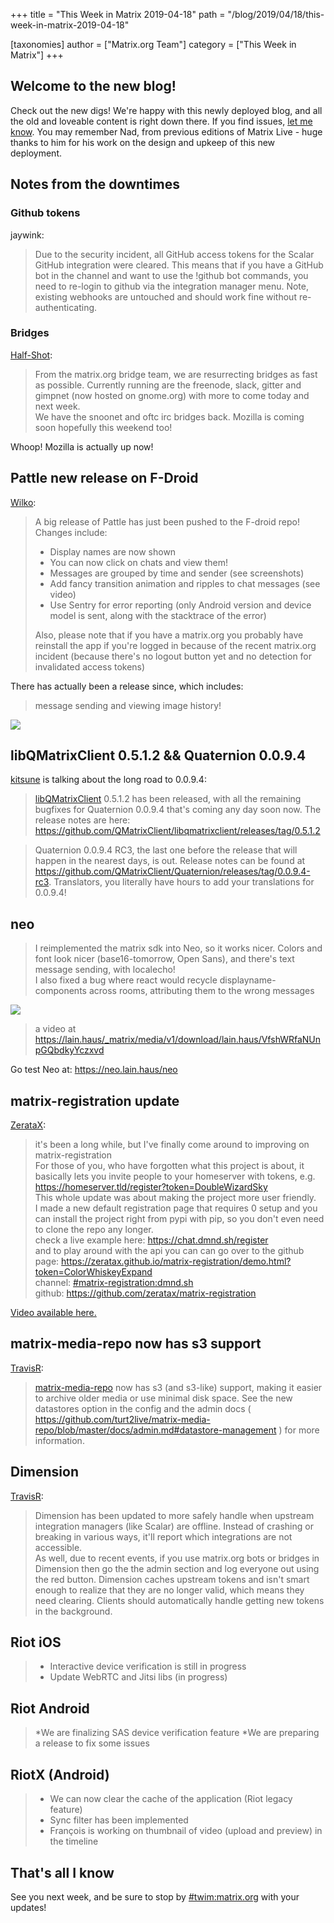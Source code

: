 +++
title = "This Week in Matrix 2019-04-18"
path = "/blog/2019/04/18/this-week-in-matrix-2019-04-18"

[taxonomies]
author = ["Matrix.org Team"]
category = ["This Week in Matrix"]
+++

## Welcome to the new blog!

Check out the new digs! We're happy with this newly deployed blog, and all the old and loveable content is right down there. If you find issues, [let me know][benpa]. You may remember Nad, from previous editions of Matrix Live - huge thanks to him for his work on the design and upkeep of this new deployment.

## Notes from the downtimes

### Github tokens

jaywink:

> Due to the security incident, all GitHub access tokens for the Scalar GitHub integration were cleared. This means that if you have a GitHub bot in the channel and want to use the !github bot commands, you need to re-login to github via the integration manager menu. Note, existing webhooks are untouched and should work fine without re-authenticating.

### Bridges

[Half-Shot]:

> From the matrix.org bridge team, we are resurrecting bridges as fast as possible. Currently running are the freenode, slack, gitter and gimpnet (now hosted on gnome.org) with more to come today and next week.  
> We have the snoonet and oftc irc bridges back. Mozilla is coming soon hopefully this weekend too!

Whoop! Mozilla is actually up now!

## Pattle new release on F-Droid

[Wilko]:

>A big release of Pattle has just been pushed to the F-droid repo! Changes include:
>
>- Display names are now shown
>- You can now click on chats and view them!
>- Messages are grouped by time and sender (see screenshots)
>- Add fancy transition animation and ripples to chat messages (see video)
>- Use Sentry for error reporting (only Android version and device model is sent, along with the stacktrace of the error)
>
>Also, please note that if you have a matrix.org you probably have reinstall the app if you're logged in because of the recent matrix.org incident (because there's no logout button yet and no detection for invalidated access tokens)

There has actually been a release since, which includes:

> message sending and viewing image history!

![](/blog/pattle.2019-04-18.png)

## libQMatrixClient 0.5.1.2 && Quaternion 0.0.9.4

[kitsune] is talking about the long road to 0.0.9.4:

>[libQMatrixClient] 0.5.1.2 has been released, with all the remaining bugfixes for Quaternion 0.0.9.4 that's coming any day soon now. The release notes are here: <https://github.com/QMatrixClient/libqmatrixclient/releases/tag/0.5.1.2>

> Quaternion 0.0.9.4 RC3, the last one before the release that will happen in the nearest days, is out. Release notes can be found at https://github.com/QMatrixClient/Quaternion/releases/tag/0.0.9.4-rc3. Translators, you literally have hours to add your translations for 0.0.9.4!

## neo

> I reimplemented the matrix sdk into Neo, so it works nicer. Colors and font look nicer (base16-tomorrow, Open Sans), and there's text message sending, with localecho!  
>I also fixed a bug where react would recycle displayname-components across rooms, attributing them to the wrong messages

![](/blog/neo.2019-04-18.png)

> a video at https://lain.haus/_matrix/media/v1/download/lain.haus/VfshWRfaNUnpGQbdkyYczxvd

Go test Neo at: https://neo.lain.haus/neo

## matrix-registration update

[ZerataX]:

> it's been a long while, but I've finally come around to improving on matrix-registration  
> For those of you, who have forgotten what this project is about, it basically lets you invite people to your homeserver with tokens, e.g. https://homeserver.tld/register?token=DoubleWizardSky  
> This whole update was about making the project more user friendly.  
> I made a new default registration page that requires 0 setup and you can install the project right from pypi with pip, so you don't even need to clone the repo any longer.  
> check a live example  here: https://chat.dmnd.sh/register  
> and to play around with the api you can can go over to the github page: https://zeratax.github.io/matrix-registration/demo.html?token=ColorWhiskeyExpand  
> channel: [#matrix-registration:dmnd.sh]  
> github: https://github.com/zeratax/matrix-registration

[Video available here.](https://matrix.org/_matrix/media/v1/download/dmnd.sh/UKGgpbHRdFXzKywxjjbfHAsI)

## matrix-media-repo now has s3 support

[TravisR]:

>[matrix-media-repo] now has s3 (and s3-like) support, making it easier to archive older media or use minimal disk space. See the new datastores option in the config and the admin docs ( https://github.com/turt2live/matrix-media-repo/blob/master/docs/admin.md#datastore-management ) for more information.

## Dimension

[TravisR]:

> Dimension has been updated to more safely handle when upstream integration managers (like Scalar) are offline. Instead of crashing or breaking in various ways, it'll report which integrations are not accessible.  
> As well, due to recent events, if you use matrix.org bots or bridges in Dimension then go the the admin section and log everyone out using the red button. Dimension caches upstream tokens and isn't smart enough to realize that they are no longer valid, which means they need clearing. Clients should automatically handle getting new tokens in the background.

## Riot iOS

>* Interactive device verification is still in progress
>* Update WebRTC and Jitsi libs (in progress)

## Riot Android

>*We are finalizing SAS device verification feature
>*We are preparing a release to fix some issues

## RiotX (Android)

>* We can now clear the cache of the application (Riot legacy feature)
>* Sync filter has been implemented
>* François is working on thumbnail of video (upload and preview) in the timeline

## That's all I know

See you next week, and be sure to stop by [#twim:matrix.org] with your updates!


[benpa]: https://matrix.to/#/@benpa:matrix.org
[Half-Shot]:  https://matrix.to/#/@Half-Shot:half-shot.uk
[Wilko]: https://matrix.to/#/@wilko:matrix.org
[kitsune]: https://matrix.to/#/@kitsune:matrix.org
[libQMatrixClient]: https://github.com/QMatrixClient/libqmatrixclient
[Zeratax]: https://matrix.to/#/@zeratax:dmnd.sh
[TravisR]:  https://github.com/turt2live
[matrix-media-repo]: https://github.com/turt2live/matrix-media-repo
[#twim:matrix.org]: https://matrix.to/#/#TWIM:matrix.org
[#matrix-registration:dmnd.sh]: https://matrix.to/#/#matrix-registration:dmnd.sh

